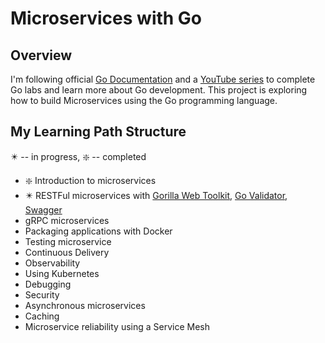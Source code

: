 # Microservices with Go

## Overview
I'm following official [Go Documentation](https://go.dev/doc/) and a [YouTube series](https://youtube.com/playlist?list=PLmD8u-IFdreyh6EUfevBcbiuCKzFk0EW_&si=jM48arwPfZ4S1nfe) to complete Go labs and learn more about Go development.
This project is exploring how to build Microservices using the Go programming language.

## My Learning Path Structure
✴️ -- in progress, ❇️ -- completed
* ❇️ Introduction to microservices
* ✴️ RESTFul microservices with [Gorilla Web Toolkit](https://gorilla.github.io/), [Go Validator](https://pkg.go.dev/github.com/go-playground/validator/v10#section-readme), [Swagger](https://goswagger.io/go-swagger/)
* gRPC microservices
* Packaging applications with Docker
* Testing microservice
* Continuous Delivery
* Observability
* Using Kubernetes
* Debugging
* Security
* Asynchronous microservices
* Caching
* Microservice reliability using a Service Mesh
